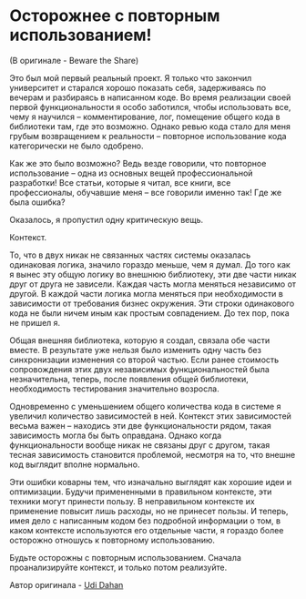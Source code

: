 # Осторожнее с повторным использованием!
(В оригинале - Beware the Share)

Это был мой первый реальный проект. Я только что закончил университет и старался хорошо показать себя, задерживаясь по вечерам и разбираясь в написанном коде. Во время реализации своей первой функциональности я особо заботился, чтобы использовать все, чему я научился – комментирование, лог, помещение общего кода в библиотеки там, где это возможно. Однако ревью кода стало для меня грубым возвращением к реальности – повторное использование кода категорически не было одобрено.

Как же это было возможно? Ведь везде говорили, что повторное использование – одна из основных вещей профессиональной разработки! Все статьи, которые я читал, все книги, все профессионалы, обучавшие меня – все говорили именно так! Где же была ошибка?

Оказалось, я пропустил одну критическую вещь.

Контекст.

То, что в двух никак не связанных частях системы оказалась одинаковая логика, значило гораздо меньше, чем я думал. До того как я вынес эту общую логику во внешнюю библиотеку, эти две части никак друг от друга не зависели. Каждая часть могла меняться независимо от другой. В каждой части логика могла меняться при необходимости в зависимости от требования бизнес окружения. Эти строки одинакового кода не были ничем иным как простым совпадением. До тех пор, пока не пришел я.

Общая внешняя библиотека, которую я создал, связала обе части вместе. В результате уже нельзя было изменить одну часть без синхронизации изменения со второй частью. Если ранее стоимость сопровождения этих двух независимых функциональностей была незначительна, теперь, после появления общей библиотеки, необходимость тестирования значительно возросла.

Одновременно с уменьшением общего количества кода в системе я увеличил количество зависимостей в ней. Контекст этих зависимостей весьма важен – находись эти две функциональности рядом, такая зависимость могла бы быть оправдана. Однако когда функциональности вообще никак не связаны друг с другом, такая тесная зависимость становится проблемой, несмотря на то, что внешне код выглядит вполне нормально.

Эти ошибки коварны тем, что изначально выглядят как хорошие идеи и оптимизации. Будучи примененными в правильном контексте, эти техники могут принести пользу. В неправильном контексте их применение повысит лишь расходы, но не принесет пользы. И теперь, имея дело с написанным кодом без подробной информации о том, в каком контексте используются его отдельные части, я гораздо более осторожно отношусь к повторному использованию.

Будьте осторожны с повторным использованием. Сначала проанализируйте контекст, и только потом реализуйте.

Автор оригинала - [Udi Dahan](http://programmer.97things.oreilly.com/wiki/index.php/Udi_Dahan)